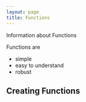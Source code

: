 ```yaml
---
layout: page
title: Functions
---
```


Information about Functions

Functions are
- simple
- easy to understand
- robust

## Creating Functions


